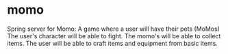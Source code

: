 # momo
Spring server for Momo:
A game where a user will have their pets (MoMos)
The user's character will be able to fight.
The momo's will be able to collect items.
The user will be able to craft items and equipment from basic items.
